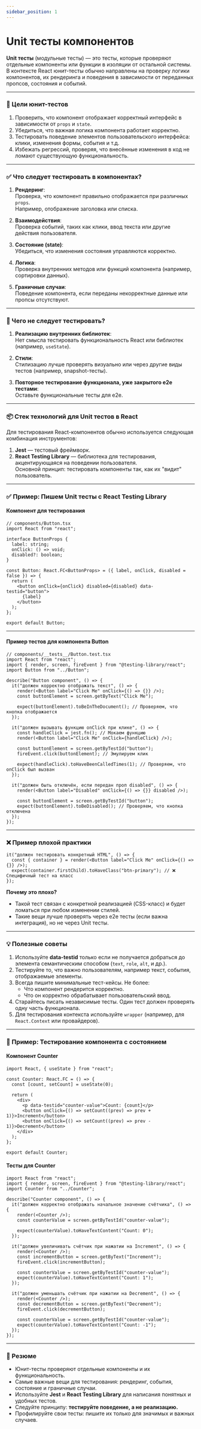 ```yaml
---
sidebar_position: 1
---
```


# Unit тесты компонентов

**Unit тесты** (модульные тесты) — это тесты, которые проверяют отдельные компоненты или функции в изоляции от остальной системы. В контексте React юнит-тесты обычно направлены на проверку логики компонентов, их рендеринга и поведения в зависимости от переданных пропсов, состояния и событий.

---

### 🎯 Цели юнит-тестов

1. Проверить, что компонент отображает корректный интерфейс в зависимости от `props` и `state`.
2. Убедиться, что важная логика компонента работает корректно.
3. Тестировать поведение элементов пользовательского интерфейса: клики, изменения формы, события и т.д.
4. Избежать регрессий, проверяя, что внесённые изменения в код не ломают существующую функциональность.

---

### ✅ Что следует тестировать в компонентах?

1. **Рендеринг**:  
   Проверка, что компонент правильно отображается при различных `props`.  
   Например, отображение заголовка или списка.

2. **Взаимодействия**:  
   Проверка событий, таких как клики, ввод текста или другие действия пользователя.

3. **Состояние (state)**:  
   Убедиться, что изменения состояния управляются корректно.

4. **Логика**:  
   Проверка внутренних методов или функций компонента (например, сортировки данных).

5. **Граничные случаи**:  
   Поведение компонента, если переданы некорректные данные или пропсы отсутствуют.

---

### 🚫 Чего не следует тестировать?

1. **Реализацию внутренних библиотек**:  
   Нет смысла тестировать функциональность React или библиотек (например, `useState`).

2. **Стили**:  
   Стилизацию лучше проверять визуально или через другие виды тестов (например, snapshot-тесты).

3. **Повторное тестирование функционала, уже закрытого e2e тестами**:  
   Оставьте функциональные тесты для e2e.

---

### 📦 Стек технологий для Unit тестов в React

Для тестирования React-компонентов обычно используется следующая комбинация инструментов:

1. **Jest** — тестовый фреймворк.
2. **React Testing Library** — библиотека для тестирования, акцентирующаяся на поведении пользователя.  
   Основной принцип: тестировать компоненты так, как их "видит" пользователь.

---

### ✅ Пример: Пишем Unit тесты с React Testing Library

#### Компонент для тестирования

```tsx
// components/Button.tsx
import React from "react";

interface ButtonProps {
  label: string;
  onClick: () => void;
  disabled?: boolean;
}

const Button: React.FC<ButtonProps> = ({ label, onClick, disabled = false }) => {
  return (
    <button onClick={onClick} disabled={disabled} data-testid="button">
      {label}
    </button>
  );
};

export default Button;
```

---

#### Пример тестов для компонента Button

```tsx
// components/__tests__/Button.test.tsx
import React from "react";
import { render, screen, fireEvent } from "@testing-library/react";
import Button from "../Button";

describe("Button component", () => {
  it("должен корректно отображать текст", () => {
    render(<Button label="Click Me" onClick={() => {}} />);
    const buttonElement = screen.getByText("Click Me");

    expect(buttonElement).toBeInTheDocument(); // Проверяем, что кнопка отображается
  });

  it("должен вызывать функцию onClick при клике", () => {
    const handleClick = jest.fn(); // Мокаем функцию
    render(<Button label="Click Me" onClick={handleClick} />);

    const buttonElement = screen.getByTestId("button");
    fireEvent.click(buttonElement); // Эмулируем клик

    expect(handleClick).toHaveBeenCalledTimes(1); // Проверяем, что onClick был вызван
  });

  it("должен быть отключён, если передан проп disabled", () => {
    render(<Button label="Disabled" onClick={() => {}} disabled />);

    const buttonElement = screen.getByTestId("button");
    expect(buttonElement).toBeDisabled(); // Проверяем, что кнопка отключена
  });
});
```

---

### ❌ Пример плохой практики

```tsx
it("должен тестировать конкретный HTML", () => {
  const { container } = render(<Button label="Click Me" onClick={() => {}} />);
  expect(container.firstChild).toHaveClass("btn-primary"); // ❌ Специфичный тест на класс
});
```

**Почему это плохо?**
- Такой тест связан с конкретной реализацией (CSS-класс) и будет ломаться при любом изменении стилей.
- Такие вещи лучше проверять через e2e тесты (если важна интеграция), но не через Unit тесты.

---

### 💡 Полезные советы

1. Используйте **data-testid** только если не получается добраться до элемента семантическим способом (`text`, `role`, `alt`, и др.).
2. Тестируйте то, что важно пользователям, например текст, события, отображаемые элементы.
3. Всегда пишите минимальные тест-кейсы. Не более:
   - Что компонент рендерится корректно.
   - Что он корректно обрабатывает пользовательский ввод.
4. Старайтесь писать независимые тесты. Один тест должен проверять одну часть функционала.
5. Для тестирования контекста используйте `wrapper` (например, для `React.Context` или провайдеров).

---

### 🧩 Пример: Тестирование компонента с состоянием

#### Компонент Counter

```tsx
import React, { useState } from "react";

const Counter: React.FC = () => {
  const [count, setCount] = useState(0);

  return (
    <div>
      <p data-testid="counter-value">Count: {count}</p>
      <button onClick={() => setCount((prev) => prev + 1)}>Increment</button>
      <button onClick={() => setCount((prev) => prev - 1)}>Decrement</button>
    </div>
  );
};

export default Counter;
```

#### Тесты для Counter

```tsx
import React from "react";
import { render, screen, fireEvent } from "@testing-library/react";
import Counter from "../Counter";

describe("Counter component", () => {
  it("должен корректно отображать начальное значение счётчика", () => {
    render(<Counter />);
    const counterValue = screen.getByTestId("counter-value");

    expect(counterValue).toHaveTextContent("Count: 0");
  });

  it("должен увеличивать счётчик при нажатии на Increment", () => {
    render(<Counter />);
    const incrementButton = screen.getByText("Increment");
    fireEvent.click(incrementButton);

    const counterValue = screen.getByTestId("counter-value");
    expect(counterValue).toHaveTextContent("Count: 1");
  });

  it("должен уменьшать счётчик при нажатии на Decrement", () => {
    render(<Counter />);
    const decrementButton = screen.getByText("Decrement");
    fireEvent.click(decrementButton);

    const counterValue = screen.getByTestId("counter-value");
    expect(counterValue).toHaveTextContent("Count: -1");
  });
});
```

---

### 🚀 Резюме

- Юнит-тесты проверяют отдельные компоненты и их функциональность.
- Самые важные вещи для тестирования: рендеринг, события, состояние и граничные случаи.
- Используйте **Jest** и **React Testing Library** для написания понятных и удобных тестов.
- Следуйте принципу: **тестируйте поведение, а не реализацию.**
- Профилируйте свои тесты: пишите их только для значимых и важных случаев.